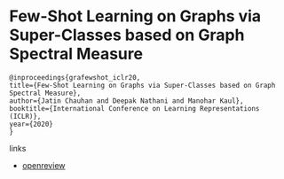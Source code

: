 # Few-Shot Learning on Graphs via Super-Classes based on Graph Spectral Measure

```
@inproceedings{grafewshot_iclr20,
title={Few-Shot Learning on Graphs via Super-Classes based on Graph Spectral Measure},
author={Jatin Chauhan and Deepak Nathani and Manohar Kaul},
booktitle={International Conference on Learning Representations (ICLR)},
year={2020}
}
```

links
- [openreview](https://openreview.net/forum?id=Bkeeca4Kvr)
